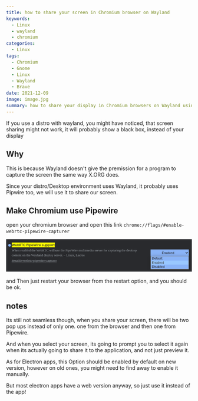 ```yaml
---
title: how to share your screen in Chromium browser on Wayland
keywords:
  - Linux
  - wayland
  - chromium
categories:
  - Linux
tags:
  - Chromium
  - Gnome
  - Linux
  - Wayland
  - Brave
date: 2021-12-09
image: image.jpg
summary: how to share your display in Chromium browsers on Wayland using Pipewire
---
```


If you use a distro with wayland, you might have noticed, that screen sharing might not work, it will probably show a black box, instead of your display

## Why

This is because Wayland doesn't give the premission for a program to capture the screen the same way X.ORG does.

Since your distro/Desktop environment uses Wayland, it probably uses Pipwire too, we will use it to share our screen.

## Make Chromium use Pipewire
open your chromium browser and open this link `chrome://flags/#enable-webrtc-pipewire-capturer`

![](screenshot.png)

and Then just restart your browser from the restart option, and you should be ok.

## notes

Its still not seamless though, when you share your screen, there will be two pop ups instead of only one.
one from the browser and then one from Pipewire.

And when you select your screen, its going to prompt you to select it again when its actually going to share it to the application, and not just preview it.

As for Electron apps, this Option should be enabled by default on new version, however on old ones, you might need to find away to enable it manually.

But most electron apps have a web version anyway, so just use it instead of the app!